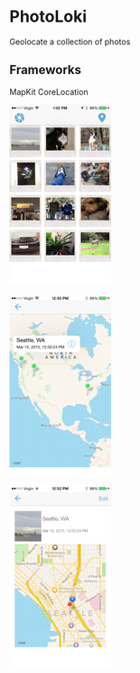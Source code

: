 # PhotoLoki

Geolocate a collection of photos


Frameworks
--------
MapKit
CoreLocation

![](https://github.com/melbrng/PhotoLoki/blob/master/images/photo3.png)

![](https://github.com/melbrng/PhotoLoki/blob/master/images/photo2.png)

![](https://github.com/melbrng/PhotoLoki/blob/master/images/photo1.png)